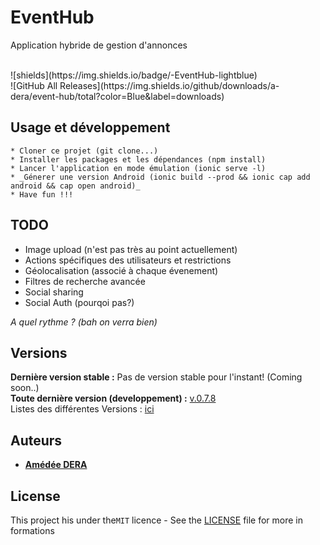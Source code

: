 # EventHub
Application hybride de gestion d'annonces
 
<br>
![shields](https://img.shields.io/badge/-EventHub-lightblue)
<br>
![GitHub All Releases](https://img.shields.io/github/downloads/a-dera/event-hub/total?color=Blue&label=downloads)
<br>


## Usage et développement
 ```
 * Cloner ce projet (git clone...)
 * Installer les packages et les dépendances (npm install)
 * Lancer l'application en mode émulation (ionic serve -l)
 * _Génerer une version Android (ionic build --prod && ionic cap add android && cap open android)_
 * Have fun !!!

```

## TODO
* Image upload (n'est pas très au point actuellement)
* Actions spécifiques des utilisateurs et restrictions
* Géolocalisation (associé à chaque évenement)
* Filtres de recherche avancée
* Social sharing
* Social Auth (pourqoi pas?)

_A quel rythme ? (bah on verra bien)_


## Versions
**Dernière version stable  :** Pas de version stable pour l'instant! (Coming soon..) <br>
**Toute dernière version (developpement)  :** [v.0.7.8](https://github.com/a-dera/event-hub/releases/tag/v.0.7.8)<br>
Listes des différentes Versions  : [ici](https://github.com/a-dera/event-hub/tags)


## Auteurs
* **[Amédée DERA](https://github.com/a-dera)**

## License

This project his under the``MIT``  licence - See  the [LICENSE](LICENSE)  file for more in formations
